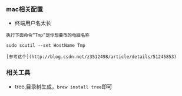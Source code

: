### mac相关配置
- 终端用户名太长

```
执行下面命令“Tmp”是你想要改的电脑名称

sudo scutil --set HostName Tmp

[参考这个](http://blog.csdn.net/z3512498/article/details/51245853)
```

### 相关工具

- tree,目录树生成，`brew install tree`即可
